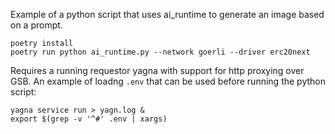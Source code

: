 Example of a python script that uses ai_runtime to generate an image based on a prompt.


```
poetry install
poetry run python ai_runtime.py --network goerli --driver erc20next
```

Requires a running requestor yagna with support for http proxying over GSB. An example of loadng `.env` that can be used before running the python script:

```
yagna service run > yagn.log &
export $(grep -v '^#' .env | xargs)
```
